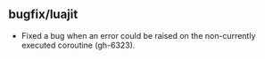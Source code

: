 ## bugfix/luajit

* Fixed a bug when an error could be raised on the non-currently executed
  coroutine (gh-6323).

